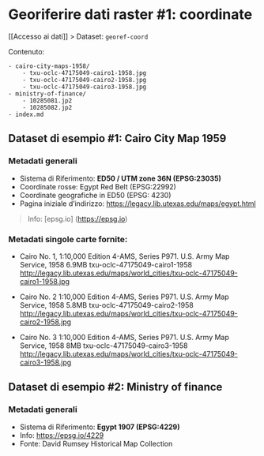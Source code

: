 # Georiferire dati raster #1: coordinate
[[Accesso ai dati]] > Dataset: `georef-coord`

Contenuto:
```
- cairo-city-maps-1958/
	- txu-oclc-47175049-cairo1-1958.jpg
	- txu-oclc-47175049-cairo2-1958.jpg
	- txu-oclc-47175049-cairo3-1958.jpg
- ministry-of-finance/
	- 10285081.jp2
	- 10285082.jp2
- index.md
```

## Dataset  di esempio #1: Cairo City Map 1959

### Metadati generali
- Sistema di Riferimento: **ED50 / UTM zone 36N (EPSG:23035)**
- Coordinate rosse: Egypt Red Belt (EPSG:22992)
- Coordinate geografiche in ED50 (EPSG: 4230)
- Pagina iniziale d’indirizzo: https://legacy.lib.utexas.edu/maps/egypt.html

> Info:
> [epsg.io] (https://epsg.io)
> 

### Metadati singole carte fornite:
- Cairo No. 1,
    1:10,000
    Edition 4-AMS, Series P971. U.S. Army Map Service, 1958
    6.9MB
    txu-oclc-47175049-cairo1-1958
    http://legacy.lib.utexas.edu/maps/world_cities/txu-oclc-47175049-cairo1-1958.jpg

- Cairo No. 2
    1:10,000
    Edition 4-AMS, Series P971. U.S. Army Map Service, 1958
    5.8MB
    txu-oclc-47175049-cairo2-1958
    http://legacy.lib.utexas.edu/maps/world_cities/txu-oclc-47175049-cairo2-1958.jpg

- Cairo No. 3
    1:10,000
    Edition 4-AMS, Series P971. U.S. Army Map Service, 1958
    8MB
    txu-oclc-47175049-cairo3-1958
    http://legacy.lib.utexas.edu/maps/world_cities/txu-oclc-47175049-cairo3-1958.jpg


## Dataset  di esempio #2: Ministry of finance

### Metadati generali
- Sistema di Riferimento: **Egypt 1907  (EPSG:4229)**
- Info: https://epsg.io/4229
- Fonte: David Rumsey Historical Map Collection